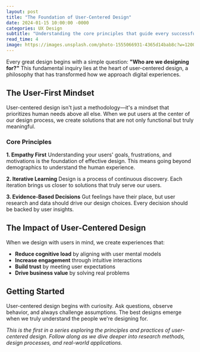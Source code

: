 ```yaml
---
layout: post
title: "The Foundation of User-Centered Design"
date: 2024-01-15 10:00:00 -0000
categories: UX Design
subtitle: "Understanding the core principles that guide every successful design decision"
read_time: 4
image: https://images.unsplash.com/photo-1555066931-4365d14bab8c?w=1200&h=600&fit=crop&crop=center
---
```


Every great design begins with a simple question: **"Who are we designing for?"** This fundamental inquiry lies at the heart of user-centered design, a philosophy that has transformed how we approach digital experiences.

## The User-First Mindset

User-centered design isn't just a methodology—it's a mindset that prioritizes human needs above all else. When we put users at the center of our design process, we create solutions that are not only functional but truly meaningful.

### Core Principles

**1. Empathy First**
Understanding your users' goals, frustrations, and motivations is the foundation of effective design. This means going beyond demographics to understand the human experience.

**2. Iterative Learning**
Design is a process of continuous discovery. Each iteration brings us closer to solutions that truly serve our users.

**3. Evidence-Based Decisions**
Gut feelings have their place, but user research and data should drive our design choices. Every decision should be backed by user insights.

## The Impact of User-Centered Design

When we design with users in mind, we create experiences that:

- **Reduce cognitive load** by aligning with user mental models
- **Increase engagement** through intuitive interactions
- **Build trust** by meeting user expectations
- **Drive business value** by solving real problems

## Getting Started

User-centered design begins with curiosity. Ask questions, observe behavior, and always challenge assumptions. The best designs emerge when we truly understand the people we're designing for.

*This is the first in a series exploring the principles and practices of user-centered design. Follow along as we dive deeper into research methods, design processes, and real-world applications.*
